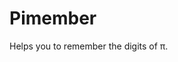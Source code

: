 # Pimember
Helps you to remember the digits of π.
<script id="asciicast-42ftTuDHSrK5rQ4mF5aZEoE6O" src="https://asciinema.org/a/42ftTuDHSrK5rQ4mF5aZEoE6O.js" async></script>
